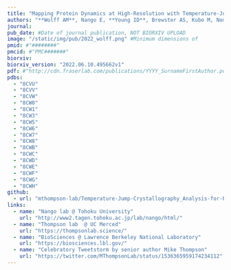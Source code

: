 ```yaml
---
title: "Mapping Protein Dynamics at High-Resolution with Temperature-Jump X-ray Crystallography."
authors: "**Wolff AM**, Nango E, **Young ID**, Brewster AS, Kubo M, Nomura T, Sugahara M, Owada S, **Barad BA, Ito K**, Bhowmick A, Carbajo S, Hino T, Holton JM, Im D, O'Riordan LJ, Tanaka T, Tanaka R, Sierra RG, Yumoto F, Tono K, Iwata S, Sauter NK, **Fraser JS, Thompson MC**."
journal:
pub_date: #Date of journal publication, NOT BIORXIV UPLOAD
image: "/static/img/pub/2022_wolff.png" #Minimum dimensions of
pmid: #"########"
pmcid: #"PMC#######"
biorxiv:
biorxiv_version: "2022.06.10.495662v1"
pdf: #"http://cdn.fraserlab.com/publications/YYYY_SurnameFirstAuthor.pdf"
pdbs:
  - "8CVU"
  - "8CVV"
  - "8CVW"
  - "8CW0"
  - "8CW1"
  - "8CW3"
  - "8CW5"
  - "8CW6"
  - "8CW7"
  - "8CW8"
  - "8CWB"
  - "8CWC"
  - "8CWD"
  - "8CWE"
  - "8CWF"
  - "8CWG"
  - "8CWH"
github:
  - url: "mthompson-lab/Temperature-Jump-Crystallography_Analysis-for-Paper"
links:
  - name: "Nango lab @ Tohoku University"
    url: "http://www2.tagen.tohoku.ac.jp/lab/nango/html/"
  - name: "Thompson lab  @ UC Merced"
    url: "https://thompsonlab.science/"
  - name: "BioSciences @ Lawrence Berkeley National Laboratory"
    url: "https://biosciences.lbl.gov/"
  - name: "Celebratory Tweetstorm by senior author Mike Thompson"
    url: "https://twitter.com/MThompsonLab/status/1536365959174234112"
---
```

